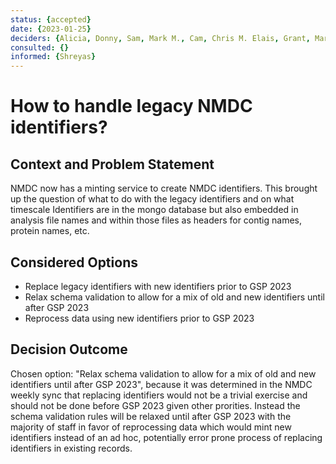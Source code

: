 ```yaml
---
status: {accepted}
date: {2023-01-25}
deciders: {Alicia, Donny, Sam, Mark M., Cam, Chris M. Elais, Grant, Mark F., Patrick K, Set, Simon, Sujay, Yan, Bin}
consulted: {}
informed: {Shreyas}
---
```

# How to handle legacy NMDC identifiers?

## Context and Problem Statement

NMDC now has a minting service to create NMDC identifiers. This brought up the question of what to do with the legacy identifiers and on what timescale Identifiers are in the mongo database but also embedded in analysis file names and within those files as headers for contig names, protein names, etc.



## Considered Options

* Replace legacy identifiers with new identifiers prior to GSP 2023
* Relax schema validation to allow for a mix of old and new identifiers until after GSP 2023
* Reprocess data using new identifiers prior to GSP 2023

## Decision Outcome

Chosen option: "Relax schema validation to allow for a mix of old and new identifiers until after GSP 2023", because it was determined in the NMDC weekly sync that replacing identifiers would not be a trivial exercise and should not be 
done before GSP 2023 given other prorities. Instead the schema validation rules will be relaxed until after GSP 2023 
with the majority of staff in favor of reprocessing data which would mint new identifiers instead of an ad hoc, potentially
error prone process of replacing identifiers in existing records.

